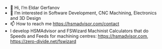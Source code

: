 - 👋 Hi, I’m Eldar Gerfanov
- 👀 I’m interested in Software Development, CNC Machining, Electronics and 3D Design
- 📫 How to reach me https://hsmadvisor.com/contact
- I develop HSMAdvisor and FSWizard Machinist Calculators that do Speeds and Feeds for  machining centres:
https://hsmadvisor.com, https://zero-divide.net/fswizard

<!---
swindex/swindex is a ✨ special ✨ repository because its `README.md` (this file) appears on your GitHub profile.
You can click the Preview link to take a look at your changes.
--->
